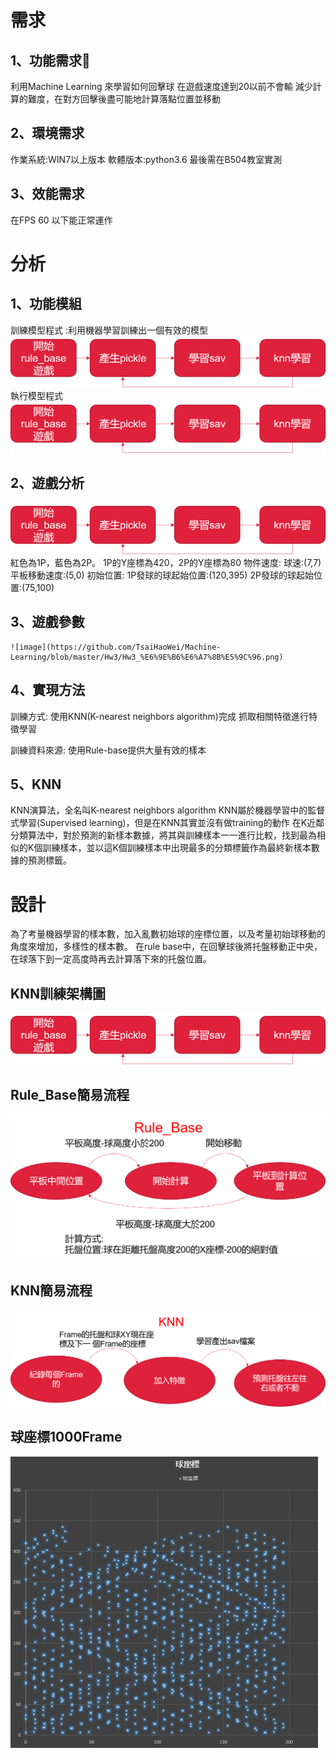 
  # 需求
  ## 1、功能需求	
利用Machine Learning 來學習如何回擊球
在遊戲速度達到20以前不會輸
減少計算的難度，在對方回擊後盡可能地計算落點位置並移動
## 2、環境需求
作業系統:WIN7以上版本
軟體版本:python3.6
最後需在B504教室實測
## 3、效能需求
在FPS 60 以下能正常運作

  # 分析
   ## 1、功能模組 
  訓練模型程式 :利用機器學習訓練出一個有效的模型
 ![image](https://github.com/TsaiHaoWei/Machine-Learning/blob/master/Hw3/Hw3_%E6%9E%B6%E6%A7%8B%E5%9C%96.png) 
執行模型程式
 ![image](https://github.com/TsaiHaoWei/Machine-Learning/blob/master/Hw3/Hw3_%E6%9E%B6%E6%A7%8B%E5%9C%96.png) 
     
 ## 2、遊戲分析
   ![image](https://github.com/TsaiHaoWei/Machine-Learning/blob/master/Hw3/Hw3_%E6%9E%B6%E6%A7%8B%E5%9C%96.png) 
    紅色為1P，藍色為2P。
    1P的Y座標為420，2P的Y座標為80
    物件速度:
    球速:(7,7)
    平板移動速度:(5,0)
    初始位置:
    1P發球的球起始位置:(120,395)
    2P發球的球起始位置:(75,100)

     
 ## 3、遊戲參數
    ![image](https://github.com/TsaiHaoWei/Machine-Learning/blob/master/Hw3/Hw3_%E6%9E%B6%E6%A7%8B%E5%9C%96.png) 
 ## 4、實現方法
   訓練方式:
        使用KNN(K-nearest neighbors algorithm)完成
        抓取相關特徵進行特徵學習

   訓練資料來源:
        使用Rule-base提供大量有效的樣本
  ## 5、KNN
   KNN演算法，全名叫K-nearest neighbors algorithm
KNN屬於機器學習中的監督式學習(Supervised learning)，但是在KNN其實並沒有做training的動作
在K近鄰分類算法中，對於預測的新樣本數據，將其與訓練樣本一一進行比較，找到最為相似的K個訓練樣本，並以這K個訓練樣本中出現最多的分類標籤作為最終新樣本數據的預測標籤。


 # 設計
  為了考量機器學習的樣本數，加入亂數初始球的座標位置，以及考量初始球移動的角度來增加，多樣性的樣本數。
  在rule base中，在回擊球後將托盤移動正中央，在球落下到一定高度時再去計算落下來的托盤位置。
## KNN訓練架構圖
 ![image](https://github.com/TsaiHaoWei/Machine-Learning/blob/master/Hw3/Hw3_%E6%9E%B6%E6%A7%8B%E5%9C%96.png) 
## Rule_Base簡易流程
 ![image](https://github.com/TsaiHaoWei/Machine-Learning/blob/master/Hw3/HW3_%E6%B5%81%E7%A8%8B.png)
## KNN簡易流程
 ![image](https://github.com/TsaiHaoWei/Machine-Learning/blob/master/Hw3/HW3_Knn%E6%B5%81%E7%A8%8B.png)
## 球座標1000Frame
  ![image](https://github.com/TsaiHaoWei/Machine-Learning/blob/master/Hw3/%E7%90%83%E5%BA%A7%E6%A8%991000Frame.JPG)
